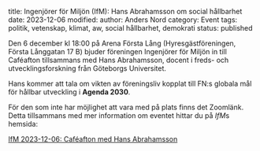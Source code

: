 title: Ingenjörer för Miljön (IfM): Hans Abrahamsson om social hållbarhet
date: 2023-12-06
modified:
author: Anders Nord
category: Event
tags: politik, vetenskap, klimat, aw, social hållbarhet, demokrati
status: published

Den 6 december kl 18:00 på Arena Första Lång (Hyresgästföreningen, Första
Långgatan 17 B) bjuder föreningen Ingenjörer för Miljön in till Caféafton tillsammans
med Hans Abrahamsson, docent i freds- och utvecklingsforskning från Göteborgs Universitet.

Hans kommer att tala om vikten av föreningsliv kopplat till FN:s globala mål för
hållbar utveckling i **Agenda 2030**.

För den som inte har möjlighet att vara med på plats finns det Zoomlänk. Detta tillsammans
med mer information om eventet hittar du på *IfM*s hemsida:

<a href="[data/NordJourJournalismamidClimateChange231012AES.pdf](https://ingenjorerformiljon.se/23-12-06-hans-abrahamsson-om-social-hallbarhet/)"
target="_blank">IfM 2023-12-06: Caféafton med Hans Abrahamsson</a>
